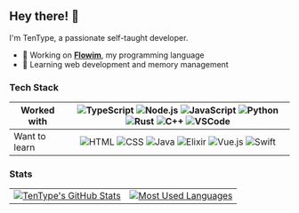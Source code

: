 ## Hey there! :wave:

I'm TenType, a passionate self-taught developer.

- 🔭 Working on **[Flowim](https://github.com/TenType/flowim)**, my programming language
- 🌱 Learning web development and memory management

### Tech Stack

| Worked with   | ![TypeScript](https://img.shields.io/badge/-TypeScript-3178C6?logo=typescript&logoColor=white) ![Node.js](https://img.shields.io/badge/-Node.js-3C873A?logo=node.js&logoColor=white) ![JavaScript](https://img.shields.io/badge/-JavaScript-black?logo=javascript&logoColor=%23F7DF1E) ![Python](https://img.shields.io/badge/Python-3670A0?logo=python&logoColor=white) ![Rust](https://img.shields.io/badge/-Rust-e33414?logo=rust&logoColor=white) ![C++](https://img.shields.io/badge/C++-044F88?logo=c%2B%2B&logoColor=white) ![VSCode](https://img.shields.io/badge/-VSCode-black?logo=visual-studio-code&logoColor=0078d7) |
| ------------- | :--: |
| Want to learn | ![HTML](https://img.shields.io/badge/-HTML-e34c26?logo=html5&logoColor=white) ![CSS](https://img.shields.io/badge/-CSS-2162AF?logo=css3&logoColor=white) ![Java](https://img.shields.io/badge/-Java-f89820?logo=java&logoColor=white) ![Elixir](https://img.shields.io/badge/-Elixir-674774?logo=elixir&logoColor=white) ![Vue.js](https://img.shields.io/badge/-Vue.js-%2335495e?logo=vue.js&logoColor=%234FC08D) ![Swift](https://img.shields.io/badge/-Swift-F05138?logo=swift&logoColor=white) |

### Stats

<table>
  <tr>
    <td align="center" style="padding=0;width=50%;">
      <a href="https://github-readme-stats.vercel.app/api?username=TenType&hide_border=true&count_private=true&show_icons=true&icon_color=FFD700&bg_color=70,000000,2a5298&title_color=ff000&text_color=fff&include_all_commits=true&role=OWNER,COLLABORATOR">
        <img align="center" style="padding=0;" alt="TenType's GitHub Stats" src="https://github-readme-stats.vercel.app/api?username=TenType&hide_border=true&count_private=true&show_icons=true&icon_color=FFD700&bg_color=70,000000,2a5298&title_color=ff000&text_color=fff&include_all_commits=true&role=OWNER,COLLABORATOR">
      </a>
    </td>
    <td align="center" style="padding=0;width=50%;">
      <a href="https://github-readme-stats.vercel.app/api/top-langs/?username=TenType&hide_border=true&theme=github_dark&layout=compact&bg_color=70,000000,2a5298&title_color=ff000&text_color=fff&langs_count=8&role=OWNER,COLLABORATOR">
        <img align="center" style="padding=0;" alt="Most Used Languages" src="https://github-readme-stats.vercel.app/api/top-langs/?username=TenType&hide_border=true&theme=github_dark&layout=compact&bg_color=70,000000,2a5298&title_color=ff000&text_color=fff&langs_count=8&role=OWNER,COLLABORATOR">
      </a>
    </td>
  <tr>
<table>

